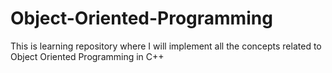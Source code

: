 # Object-Oriented-Programming
This is learning repository where I will implement all the concepts related to Object Oriented Programming in C++
